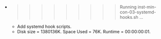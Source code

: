 * >>>>>>>>> Running inst-min-con-03-systemd-hooks.sh ...
  * Add systemd hook scripts.
  * Disk size = 1380136K. Space Used = 76K. Runtime = 00:00:00:01.
